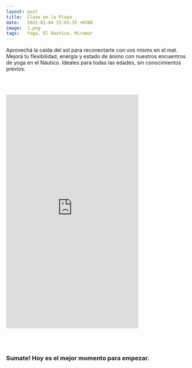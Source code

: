 ```yaml
---
layout: post
title:  Clase en la Playa
date:   2022-01-04 15:01:35 +0300
image:  1.png
tags:   Yoga, El Nautico, Miramar
---
```


Aprovechá la caída del sol para reconectarte con vos mismx en el mat. Mejorá tu flexibilidad, energía y estado de ánimo con nuestros encuentros de yoga en el Náutico. Ideales para todas las edades, sin conocimientos previos. 

<br/><br/>
<iframe src="https://player.vimeo.com/video/662316268?h=71031a80f0&amp;badge=0&amp;autopause=0&amp;player_id=0&amp;app_id=58479" width="360" height="636" frameborder="0" allow="autoplay; fullscreen; picture-in-picture" allowfullscreen title="VID-20220104-WA0025.mp4"></iframe>

<br/><br/>
### Sumate! Hoy es el mejor momento para empezar.